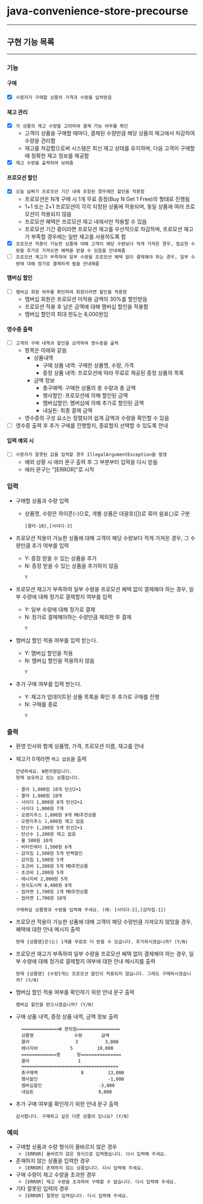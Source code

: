 # java-convenience-store-precourse

---

## 구현 기능 목록

---


### 기능

#### 구매 
- [x] `사용자가 구매할 상품의 가격과 수량을 입력받음`

#### 재고 관리
- [x] `각 상품의 재고 수량을 고려하여 결제 가능 여부를 확인`
  - 고객이 상품을 구매할 때마다, 결제된 수량만큼 해당 상품의 재고에서 차감하여 수량을 관리함
  - 재고를 차감함으로써 시스템은 최신 재고 상태를 유지하며, 다음 고객이 구매할 때 정확한 재고 정보를 제공함
- [x] `재고 수량을 출력하여 보여줌`

#### 프로모션 할인
- [x] `오늘 날짜가 프로모션 기간 내에 포함된 경우에만 할인을 적용함`
  - 프로모션은 N개 구매 시 1개 무료 증정(Buy N Get 1 Free)의 형태로 진행됨
  - 1+1 또는 2+1 프로모션이 각각 지정된 상품에 적용되며, 동일 상품에 여러 프로모션이 적용되지 않음
  - 프로모션 혜택은 프로모션 재고 내에서만 적용할 수 있음
  - 프로모션 기간 중이라면 프로모션 재고를 우선적으로 차감하며, 프로모션 재고가 부족할 경우에는 일반 재고를 사용하도록 함
- [x] `프로모션 적용이 가능한 상품에 대해 고객이 해당 수량보다 적게 가져온 경우, 필요한 수량을 추가로 가져오면 혜택을 받을 수 있음을 안내해줌`
- [ ] `프로모션 재고가 부족하여 일부 수량을 프로모션 혜택 없이 결제해야 하는 경우, 일부 수량에 대해 정가로 결제하게 됨을 안내해줌`

#### 멤버십 할인
- [ ] `멤버십 회원 여부를 확인하여 회원이라면 할인을 적용함`
  - 멤버십 회원은 프로모션 미적용 금액의 30%를 할인받음
  - 프로모션 적용 후 남은 금액에 대해 멤버십 할인을 적용함
  - 멤버십 할인의 최대 한도는 8,000원임

#### 영수증 출력
- [ ] `고객의 구매 내역과 할인을 요약하여 영수증을 출력`
  - 항목은 아래와 같음
    - 상품내역
      - 구매 상품 내역: 구매한 상품명, 수량, 가격
      - 증정 상품 내역: 프로모션에 따라 무료로 제공된 증정 상품의 목록
    - 금액 정보
      - 총구매액: 구매한 상품의 총 수량과 총 금액
      - 행사할인: 프로모션에 의해 할인된 금액
      - 멤버십할인: 멤버십에 의해 추가로 할인된 금액
      - 내실돈: 최종 결제 금액
  - 영수증의 구성 요소는 정렬되어 쉽게 금액과 수량을 확인할 수 있음
-[ ] 영수증 출력 후 추가 구매를 진행할지, 종료할지 선택할 수 있도록 안내

#### 입력 예외 시
- [ ] `사용자가 잘못된 값을 입력할 경우 IllegalArgumentException을 발생`
  - 예외 상황 시 에러 문구 출력 후 그 부분부터 입력을 다시 받음
  - 에러 문구는 "[ERROR]"로 시작



### 입력

- 구매할 상품과 수량 입력
  - 상품명, 수량은 하이픈(-)으로, 개별 상품은 대괄호([])로 묶어 쉼표(,)로 구분
    ```
    [콜라-10],[사이다-3]
    ```

- 프로모션 적용이 가능한 상품에 대해 고객이 해당 수량보다 적게 가져온 경우, 그 수량만큼 추가 여부를 입력
  - Y: 증정 받을 수 있는 상품을 추가
  - N: 증정 받을 수 있는 상품을 추가하지 않음
    ```
    Y
    ```

- 프로모션 재고가 부족하여 일부 수량을 프로모션 혜택 없이 결제해야 하는 경우, 일부 수량에 대해 정가로 결제할지 여부를 입력
  - Y: 일부 수량에 대해 정가로 결제
  - N: 정가로 결제해야하는 수량만큼 제외한 후 결제
    ```
    Y
    ```

- 멤버십 할인 적용 여부를 입력 받는다.
  - Y: 멤버십 할인을 적용
  - N: 멤버십 할인을 적용하지 않음
    ```
    Y
    ```

- 추가 구매 여부를 입력 받는다.
  - Y: 재고가 업데이트된 상품 목록을 확인 후 추가로 구매를 진행
  - N: 구매를 종료
    ```
    Y
    ```
    

### 출력

- 환영 인사와 함께 상품명, 가격, 프로모션 이름, 재고를 안내
- 재고가 0개라면 `재고 없음`을 출력
  ```
  안녕하세요. W편의점입니다.
  현재 보유하고 있는 상품입니다.
    
  - 콜라 1,000원 10개 탄산2+1
  - 콜라 1,000원 10개
  - 사이다 1,000원 8개 탄산2+1
  - 사이다 1,000원 7개
  - 오렌지주스 1,800원 9개 MD추천상품
  - 오렌지주스 1,800원 재고 없음
  - 탄산수 1,200원 5개 탄산2+1
  - 탄산수 1,200원 재고 없음
  - 물 500원 10개
  - 비타민워터 1,500원 6개
  - 감자칩 1,500원 5개 반짝할인
  - 감자칩 1,500원 5개
  - 초코바 1,200원 5개 MD추천상품
  - 초코바 1,200원 5개
  - 에너지바 2,000원 5개
  - 정식도시락 6,400원 8개
  - 컵라면 1,700원 1개 MD추천상품
  - 컵라면 1,700원 10개
    
  구매하실 상품명과 수량을 입력해 주세요. (예: [사이다-2],[감자칩-1])
   ```

- 프로모션 적용이 가능한 상품에 대해 고객이 해당 수량만큼 가져오지 않았을 경우, 혜택에 대한 안내 메시지 출력
  ```
  현재 {상품명}은(는) 1개를 무료로 더 받을 수 있습니다. 추가하시겠습니까? (Y/N)
  ```

- 프로모션 재고가 부족하여 일부 수량을 프로모션 혜택 없이 결제해야 하는 경우, 일부 수량에 대해 정가로 결제할지 여부에 대한 안내 메시지를 출력
  ```
  현재 {상품명} {수량}개는 프로모션 할인이 적용되지 않습니다. 그래도 구매하시겠습니까? (Y/N)
  ```

- 멤버십 할인 적용 여부를 확인하기 위한 안내 문구 출력
  ```
  멤버십 할인을 받으시겠습니까? (Y/N)
  ```

- 구매 상품 내역, 증정 상품 내역, 금액 정보 출력
  ```
    ==============W 편의점================
    상품명               수량       금액
    콜라                 3 	      3,000
    에너지바 		    5 	      10,000
    =============증	    정===============
    콜라		            1
    ====================================
    총구매액		        8	      13,000
    행사할인			              -1,000
    멤버십할인			          -3,000
    내실돈			               9,000
  ```
  
- 추가 구매 여부를 확인하기 위한 안내 문구 출력 
  ```
  감사합니다. 구매하고 싶은 다른 상품이 있나요? (Y/N)
  ```


### 예외 
- 구매할 상품과 수량 형식이 올바르지 않은 경우
  - `[ERROR] 올바르지 않은 형식으로 입력했습니다. 다시 입력해 주세요.`
- 존재하지 않는 상품을 입력한 경우
  - `[ERROR] 존재하지 않는 상품입니다. 다시 입력해 주세요.`
- 구매 수량이 재고 수량을 초과한 경우
  - `[ERROR] 재고 수량을 초과하여 구매할 수 없습니다. 다시 입력해 주세요.`
- 기타 잘못된 입력의 경우
  - `[ERROR] 잘못된 입력입니다. 다시 입력해 주세요.`

